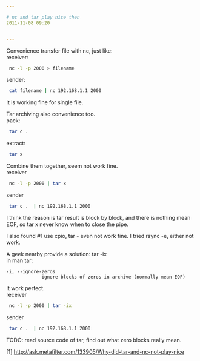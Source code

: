 ```yaml
---

# nc and tar play nice then
2011-11-08 09:20


---
```


Convenience transfer file with nc, just like:<br />
receiver:
``` bash
 nc -l -p 2000 > filename
```

sender:
``` bash
 cat filename | nc 192.168.1.1 2000
```

It is working fine for single file.

Tar archiving also convenience too. <br />
pack:
``` bash 
 tar c .
```

extract:
``` bash 
 tar x
```

Combine them together, seem not work fine.<br />
receiver
``` bash 
 nc -l -p 2000 | tar x
```

sender
``` bash
 tar c .  | nc 192.168.1.1 2000
```

I think the reason is tar result is block by block, and there is 
nothing mean EOF, so tar x never know when to close the pipe.

I also found #1 use cpio, tar - even not work fine.
I tried rsync -e, either not work.

A geek nearby provide a solution: tar -ix<br />
in man tar:
``` man
-i, --ignore-zeros
             ignore blocks of zeros in archive (normally mean EOF)
```

It work perfect.<br />
receiver
``` bash 
 nc -l -p 2000 | tar -ix
```

sender
``` bash
 tar c .  | nc 192.168.1.1 2000
```

TODO: read source code of tar, find out what zero blocks really mean.

[1] http://ask.metafilter.com/133905/Why-did-tar-and-nc-not-play-nice
